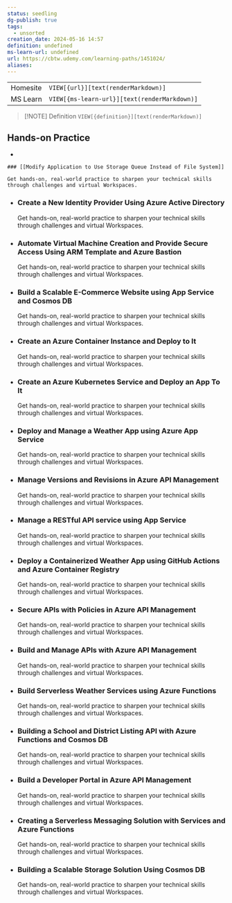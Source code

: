 ```yaml
---
status: seedling
dg-publish: true
tags:
  - unsorted
creation_date: 2024-05-16 14:57
definition: undefined
ms-learn-url: undefined
url: https://cbtw.udemy.com/learning-paths/1451024/
aliases:
---
```


|          |                                              |
| -------- | -------------------------------------------- |
| Homesite | `VIEW[{url}][text(renderMarkdown)]`          |
| MS Learn | `VIEW[{ms-learn-url}][text(renderMarkdown)]` |

> [!NOTE] Definition
> `VIEW[{definition}][text(renderMarkdown)]`


## Hands-on Practice

-   
    
    ### [[Modify Application to Use Storage Queue Instead of File System]]
    
    Get hands-on, real-world practice to sharpen your technical skills through challenges and virtual Workspaces.
    
    
- ### Create a New Identity Provider Using Azure Active Directory
    
    Get hands-on, real-world practice to sharpen your technical skills through challenges and virtual Workspaces.
    
- ### Automate Virtual Machine Creation and Provide Secure Access Using ARM Template and Azure Bastion
    
    Get hands-on, real-world practice to sharpen your technical skills through challenges and virtual Workspaces.

- ### Build a Scalable E-Commerce Website using App Service and Cosmos DB
    
    Get hands-on, real-world practice to sharpen your technical skills through challenges and virtual Workspaces.

- ### Create an Azure Container Instance and Deploy to It
    
    Get hands-on, real-world practice to sharpen your technical skills through challenges and virtual Workspaces.

- ### Create an Azure Kubernetes Service and Deploy an App To It
    
    Get hands-on, real-world practice to sharpen your technical skills through challenges and virtual Workspaces.

- ### Deploy and Manage a Weather App using Azure App Service
    
    Get hands-on, real-world practice to sharpen your technical skills through challenges and virtual Workspaces.

- ### Manage Versions and Revisions in Azure API Management
    
    Get hands-on, real-world practice to sharpen your technical skills through challenges and virtual Workspaces.
     
- ### Manage a RESTful API service using App Service
    
    Get hands-on, real-world practice to sharpen your technical skills through challenges and virtual Workspaces.

- ### Deploy a Containerized Weather App using GitHub Actions and Azure Container Registry
    
    Get hands-on, real-world practice to sharpen your technical skills through challenges and virtual Workspaces.

- ### Secure APIs with Policies in Azure API Management
    
    Get hands-on, real-world practice to sharpen your technical skills through challenges and virtual Workspaces.

- ### Build and Manage APIs with Azure API Management
    
    Get hands-on, real-world practice to sharpen your technical skills through challenges and virtual Workspaces.

- ### Build Serverless Weather Services using Azure Functions
    
    Get hands-on, real-world practice to sharpen your technical skills through challenges and virtual Workspaces.

- ### Building a School and District Listing API with Azure Functions and Cosmos DB
    
    Get hands-on, real-world practice to sharpen your technical skills through challenges and virtual Workspaces.

- ### Build a Developer Portal in Azure API Management
    
    Get hands-on, real-world practice to sharpen your technical skills through challenges and virtual Workspaces.

- ### Creating a Serverless Messaging Solution with Services and Azure Functions
    
    Get hands-on, real-world practice to sharpen your technical skills through challenges and virtual Workspaces.

- ### Building a Scalable Storage Solution Using Cosmos DB
    
    Get hands-on, real-world practice to sharpen your technical skills through challenges and virtual Workspaces.
